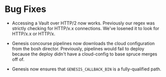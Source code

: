 # Bug Fixes

- Accessing a Vault over HTTP/2 now works. Previously our regex was strictly
  checking for HTTP/x.x connections. We've losened it to look for HTTP/x.x or
  HTTP/x.

- Genesis concourse pipelines now downloads the cloud configuration from the
  bosh director. Previously, pipelines would fail to deploy because the deploy
  didn't have a cloud-config to base spruce merges off of.

- Genesis now ensures that `GENESIS_CALLBACK_BIN` is a fully-qualified path.
